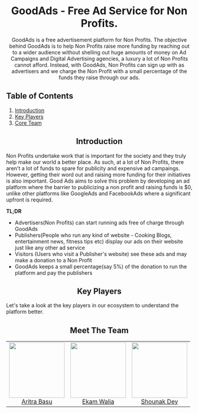 #

<div align="center">
  <h1>GoodAds - Free Ad Service for Non Profits.</h1>
  <p>
    GoodAds is a free advertisement platform for Non Profits. The objective behind GoodAds is to help Non Profits raise more funding by reaching out to a wider audience without shelling out huge amounts of money on Ad Campaigns and Digital Advertising agencies, a luxury a lot of Non Profits cannot afford. Instead, with GoodAds, Non Profits can sign up with as advertisers and we charge the Non Profit with a small percentage of the funds they raise through our ads.   
  </p>
</div>

## Table of Contents

1. [Introduction](#introduction)
2. [Key Players](#keyplayers)
3. [Core Team](#core-team)

<h2 align="center">Introduction</h2>

Non Profits undertake work that is important for the society and they truly help make our world a better place. As such, at a lot of Non Profits, there aren't a lot of funds to spare for publicity and expensive ad campaings. However, getting their word out and raising more funding for their initiatives is also important. Good Ads aims to solve this problem by developing an ad platform where the barrier to publicizing a non profit and raising funds is \$0, unlike other platforms like GoogleAds and FacebookAds where a significant upfront is required.

**TL;DR**

- Advertisers(Non Profits) can start running ads free of charge through GoodAds
- Publishers(People who run any kind of website - Cooking Blogs, entertainment news, fitness tips etc) display our ads on their website just like any other ad service
- Visitors (Users who visit a Publisher's website) see these ads and may make a donation to a Non Profit
- GoodAds keeps a small percentage(say 5%) of the donation to run the platform and pay the publishers

<h2 align="center">Key Players</h2>
Let's take a look at the key players in our ecosystem to understand the platform better.

<h2 align="center">Meet The Team</h2>

<table>
  <tbody>
    <tr>
      <td align="center" valign="top">
        <img width="150" height="150" src="https://github.com/aritra24.png?s=150">
        <br>
        <a href="https://github.com/aritra24">Aritra Basu</a>
        <br>
      </td>
      <td align="center" valign="top">
        <img width="150" height="150" src="https://github.com/ekamwalia.png?s=150">
        <br>
        <a href="https://github.com/ekamwalia">Ekam Walia</a>
        <br>
      </td>
      <td align="center" valign="top">
        <img width="150" height="150" src="https://github.com/dylan007.png?s=150">
        <br>
        <a href="https://github.com/dylan007">Shounak Dey</a>
        <br>
      </td>
     </tr>
  </tbody>
</table>
